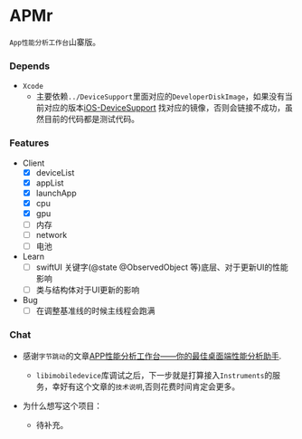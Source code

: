 # APMr
`App性能分析工作台`山寨版。

### Depends

- `Xcode` 
  - 主要依赖`../DeviceSupport`里面对应的`DeveloperDiskImage`，如果没有当前对应的版本[iOS-DeviceSupport](https://github.com/iGhibli/iOS-DeviceSupport) 找对应的镜像，否则会链接不成功，虽然目前的代码都是测试代码。

### Features

- Client
  - [x] deviceList
  - [x] appList
  - [x] launchApp
  - [x] cpu
  - [x] gpu
  - [ ] 内存
  - [ ] network
  - [ ] 电池
- Learn
  - [ ] swiftUI 关键字(@state @ObservedObject 等)底层、对于更新UI的性能影响
  - [ ] 类与结构体对于UI更新的影响
- Bug
  - [ ] 在调整基准线的时候主线程会跑满

### Chat

- 感谢`字节跳动`的文章[APP性能分析工作台——你的最佳桌面端性能分析助手](https://juejin.cn/post/7052577178587758605).
  - `libimobiledevice`库调试之后，下一步就是打算接入`Instruments`的服务，幸好有这个文章的`技术说明`,否则花费时间肯定会更多。

- 为什么想写这个项目：
  - 待补充。